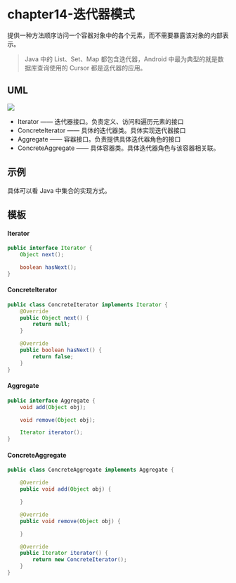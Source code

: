 # chapter14-迭代器模式

提供一种方法顺序访问一个容器对象中的各个元素，而不需要暴露该对象的内部表示。

> Java 中的 List、Set、Map 都包含迭代器，Android 中最为典型的就是数据库查询使用的 Cursor 都是迭代器的应用。

## UML

![](https://raw.githubusercontent.com/onlylemi/res/master/dp_iterator_uml.png)

* Iterator —— 迭代器接口。负责定义、访问和遍历元素的接口
* ConcreteIterator —— 具体的迭代器类。具体实现迭代器接口
* Aggregate —— 容器接口。负责提供具体迭代器角色的接口
* ConcreteAggregate —— 具体容器类。具体迭代器角色与该容器相关联。

## 示例

具体可以看 Java 中集合的实现方式。

## 模板

#### Iterator

```java
public interface Iterator {
    Object next();

    boolean hasNext();
}
```

#### ConcreteIterator

```java
public class ConcreteIterator implements Iterator {
    @Override
    public Object next() {
        return null;
    }

    @Override
    public boolean hasNext() {
        return false;
    }
}
```

#### Aggregate

```java
public interface Aggregate {
    void add(Object obj);

    void remove(Object obj);

    Iterator iterator();
}
```

#### ConcreteAggregate

```java
public class ConcreteAggregate implements Aggregate {

    @Override
    public void add(Object obj) {

    }

    @Override
    public void remove(Object obj) {

    }

    @Override
    public Iterator iterator() {
        return new ConcreteIterator();
    }
}
```